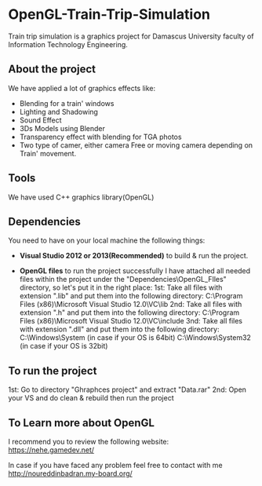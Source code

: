 # OpenGL-Train-Trip-Simulation
Train trip simulation is a graphics project for Damascus University faculty of Information Technology Engineering.

## About the project
We have applied a lot of graphics effects like:
- Blending for a train' windows
- Lighting and Shadowing
- Sound Effect
- 3Ds Models using Blender
- Transparency effect with blending for TGA photos
- Two type of camer, either camera Free or moving camera depending on Train' movement.

## Tools
We have used C++ graphics library(OpenGL)

## Dependencies
You need to have on your local machine the following things:

- **Visual Studio 2012 or 2013(Recommended)** to build & run the project.

- **OpenGL files** to run the project successfully
I have attached all needed files within the project under the "Dependencies\OpenGL_FIles" directory, so let's put it in the right place:
1st: Take all files with extension ".lib" and put them into the following directory:
    C:\Program Files (x86)\Microsoft Visual Studio 12.0\VC\lib
2nd: Take all files with extension ".h" and put them into the following directory:
    C:\Program Files (x86)\Microsoft Visual Studio 12.0\VC\include
3nd: Take all files with extension ".dll" and put them into the following directory:
    C:\Windows\System (in case if your OS is 64bit)
    C:\Windows\System32 (in case if your OS is 32bit)
  
## To run the project
  1st: Go to directory "Ghraphces  project" and extract "Data.rar"
  2nd: Open your VS and do clean & rebuild then run the project

## To Learn more about OpenGL
  I recommend you to review the following website:
    https://nehe.gamedev.net/
    
 In case if you have faced any problem feel free to contact with me
 http://noureddinbadran.my-board.org/
  
